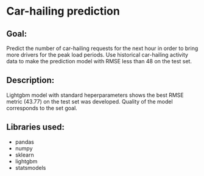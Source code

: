 # Car-hailing prediction

## Goal: 
Predict the number of car-hailing requests for the next hour in order to bring more drivers for the peak load periods. Use historical car-hailing activity data to make the prediction model with RMSE less than 48 on the test set.

## Description:
Lightgbm model with standard heperparameters shows the best RMSE metric (43.77) on the test set was developed. Quality of the model corresponds to the set goal.

## Libraries used:
* pandas
* numpy
* sklearn
* lightgbm 
* statsmodels
